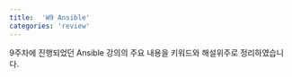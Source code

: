 ```yaml
---
title:  'W9 Ansible'
categories: 'review'
---
```


9주차에 진행되었던 Ansible 강의의 주요 내용을 키워드와 해설위주로 정리하였습니다.